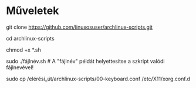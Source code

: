 # Műveletek

git clone https://github.com/linuxosuser/archlinux-scripts.git

cd archlinux-scripts

chmod +x *.sh

sudo ./fájlnév.sh # A "fájlnév" példát helyettesítse a szkript valódi fájlnevével!

sudo cp /elérési_út/archlinux-scripts/00-keyboard.conf /etc/X11/xorg.conf.d
